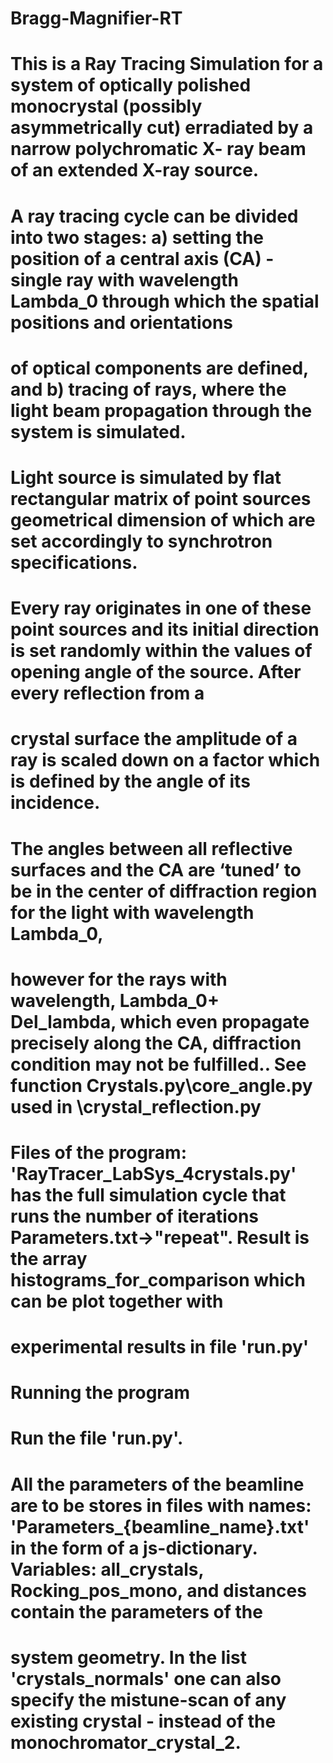 # Bragg-Magnifier-RT

# This is a Ray Tracing Simulation for a system of optically polished monocrystal (possibly asymmetrically cut) erradiated by a narrow polychromatic X- ray beam of an extended  X-ray source.
# A ray tracing cycle can be divided into two stages: a) setting the position of a central axis (CA) - single ray with wavelength Lambda_0 through which the spatial positions and orientations 
# of optical components are defined, and b) tracing of rays, where the light beam propagation through the system is simulated. 
# Light source is simulated by flat rectangular matrix of point sources geometrical dimension of which are set accordingly to synchrotron specifications.
# Every ray originates in one of these point sources and its initial direction is set randomly within the values of opening angle of the source.	After every reflection from a 
# crystal surface the amplitude of a ray is scaled down on a factor which is defined by the angle of its incidence.
# The angles between all reflective surfaces and the CA are ‘tuned’ to be in the center of diffraction region for the light with wavelength Lambda_0, 
# however for the rays with  wavelength, Lambda_0+ Del_lambda,  which even propagate precisely along the CA, diffraction condition may not be fulfilled.. See function Crystals.py\core_angle.py used in \crystal_reflection.py
# Files of the program: 'RayTracer_LabSys_4crystals.py' has the full simulation cycle that runs the number of iterations Parameters.txt->"repeat". Result is the array histograms_for_comparison which can be plot together with 
# experimental results in file 'run.py'
# Running the program
# Run the file 'run.py'. 
# All the parameters of the beamline are to be stores in files with names: 'Parameters_{beamline_name}.txt' in the form of a js-dictionary. Variables: all_crystals, Rocking_pos_mono, and distances contain the parameters of the
# system geometry. In the list 'crystals_normals' one can also specify the mistune-scan of any existing crystal - instead of the monochromator_crystal_2.
